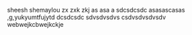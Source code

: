 sheesh
shemaylou
zx zxk zkj  as asa a
sdcsdcsdc
asasascasas
,g,yukyumtfujytd
dcsdcsdc
sdvsdvsdvs
csdvsdvsdvsdv
webwejkcbwejkckje
